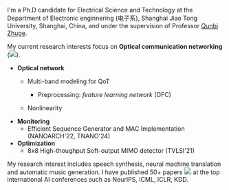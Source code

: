 
I'm a Ph.D candidate for Electrical Science and Technology at the Department of Electronic enginnering (电子系), Shanghai Jiao Tong University, Shanghai, China, and under the supervision of Professor [Qunbi Zhuge](https://zhuge.sjtu.edu.cn/). 

My current research interests focus on **Optical communication networking**  (<a href='https://scholar.google.com/citations?user=Jhntj54AAAAJ'><img src="https://img.shields.io/endpoint?url={{ url | url_encode }}&logo=Google%20Scholar&labelColor=f6f6f6&color=9cf&style=flat&label=citations"></a>). 
- **Optical network**
  - Multi-band modeling for QoT
    - Preprocessing: *feature learning network* (OFC)
    
  - Nonlinearity
- **Monitoring**
  - Efficient Sequence Generator and MAC Implementation (NANOARCH'22, TNANO'24)
- **Optimization**
  - 8x8 High-thoughput Soft-output MIMO detector (TVLSI'21)

My research interest includes speech synthesis, neural machine translation and automatic music generation. I have published 50+ papers <a href='https://scholar.google.com/citations?user=Jhntj54AAAAJ&hl'><img src="https://img.shields.io/endpoint?logo=Google%20Scholar&url=https%3A%2F%2Fcdn.jsdelivr.net%2Fgh%2FXiaominLiu97%2FXiaominLiu97.github.io@google-scholar-stats%2Fgs_data_shieldsio.json&labelColor=f6f6f6&color=9cf&style=flat&label=citations"></a> at the top international AI conferences such as NeurIPS, ICML, ICLR, KDD. 


